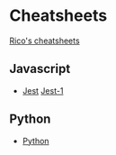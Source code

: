 # Cheatsheets

[Rico's cheatsheets](https://devhints.io/)

## Javascript
* [Jest](https://devhints.io/jest) [Jest-1](https://github.com/sapegin/jest-cheat-sheet)

## Python
* [Python](https://www.pythoncheatsheet.org/)
